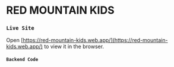 # RED MOUNTAIN KIDS

### `Live Site`

Open [https://red-mountain-kids.web.app/](https://red-mountain-kids.web.app/) to view it in the browser.

#### `Backend Code` 

 